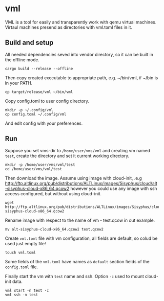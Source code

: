 # vml
VML is a tool for easily and transparently work with qemu virtual machines.
Virtaul machines presend as directories with vml.toml files in it.

## Build and setup
All needed dependencies seved into vendor directory, so it can be built
in the offline mode.
```
cargo build --release --offline
```

Then copy created executable to appropriate path, e.g. ~/bin/vml, if
~/bin is in your PATH.
```
cp target/release/vml ~/bin/vml
```

Copy config.toml to user config directory.
```
mkdir -p ~/.config/vml
cp config.toml ~/.config/vml
```
And edit config with your preferences.

## Run
Suppose you set vms-dir to `/home/user/vms/vml` and creating vm named `test`,
create the directory and set it current working directory.
```
mkdir -p /home/user/vms/vml/test
cd /home/user/vms/vml/test
```

Then download the image. Assume using image with cloud-init, .e.g
http://ftp.altlinux.org/pub/distributions/ALTLinux/images/Sisyphus/cloud/alt-sisyphus-cloud-x86_64.qcow2
however you could use any image with ssh access configured, but without using
cloud-init.
```
wget http://ftp.altlinux.org/pub/distributions/ALTLinux/images/Sisyphus/cloud/alt-sisyphus-cloud-x86_64.qcow2
```

Rename image with respect to the name of vm - test.qcow in out example.
```
mv alt-sisyphus-cloud-x86_64.qcow2 test.qcow2
```

Create `vml.toml` file with vm configuration, all fields are default, so colud
be used just empty file!
```
touch vml.toml
```

Some fields of the `vml.toml` have names as `default` section fields of the
`config.toml` file.

Finally start the vm with `test` name and ssh. Option `-c` used to mount
cloud-init data.
```
vml start -n test -c
vml ssh -n test
```
